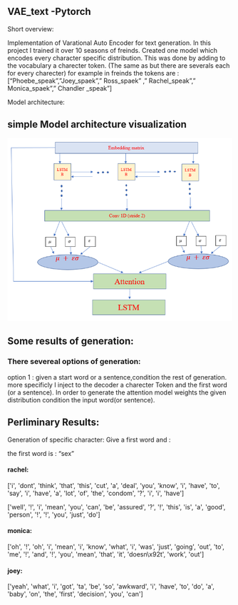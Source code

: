 ## VAE_text -Pytorch
Short overview:

Implementation of Varational Auto Encoder for text generation.
In this project I trained it over 10 seasons of freinds.
Created one model which encodes every character specific distribution. 
This was done by adding to the vocabulary a charecter token. (The same as <SOS> but there are severals <SOS>
each for every charecter)
for example in freinds the tokens are : [“Phoebe_speak”,”Joey_spaek”,” Ross_spaek” ,” Rachel_speak”,” Monica_spaek”,” Chandler _speak”]
 
Model architecture:
## simple Model architecture visualization

![](./Simple_mode_visual.PNG)




## Some results of generation:
### There severeal options of generation:
option 1 :  given a start word or a sentence,condition the rest of generation.
more specificly I inject to the decoder a charecter Token and the first word (or a sentence).
In order to generate the attention model weights the given distribution condition the input word(or sentence).

## Perliminary Results:
Generation of specific character: 
Give  a first word and :

the first word is : “sex”  
#### rachel:
['i', 'dont', 'think', 'that', 'this', 'cut', 'a', 'deal', 'you', 'know', 'i', 'have', 'to', 'say', 'i', 'have', 'a', 'lot', 'of', 'the', 'condom', '?', 'i', 'i', 'have']

['well', '!', 'i', 'mean', 'you', 'can', 'be', 'assured', '?', '!', 'this', 'is', 'a', 'good', 'person', '!', '!', 'you', 'just', 'do']

#### monica:
['oh', '!', 'oh', 'i', 'mean', 'i', 'know', 'what', 'i', 'was', 'just', 'going', 'out', 'to', 'me', '!', 'and', '!', 'you', 'mean', 'that', 'it', 'doesn\x92t', 'work', 'out']

#### joey:
['yeah', 'what', 'i', 'got', 'ta', 'be', 'so', 'awkward', 'i', 'have', 'to', 'do', 'a', 'baby', 'on', 'the', 'first', 'decision', 'you', 'can']

 
